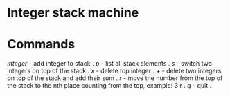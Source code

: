 # Integer stack machine

# Commands
*integer* - add integer to stack . 
*p* - list all stack elements . 
*s* - switch two integers on top of the stack . 
*x* - delete top integer . 
*+* - delete two integers on top of the stack and add their sum . 
*r* - move the number from the top of the stack to the nth place counting from the top, example: 3 r . 
*q* - quit . 
